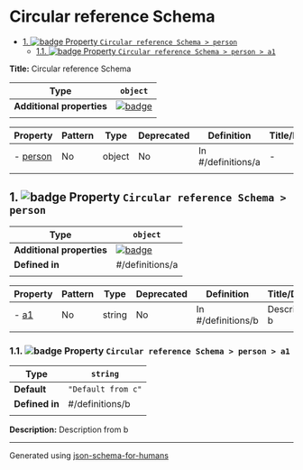 # Circular reference Schema

- [1. ![badge](https://img.shields.io/badge/Optional-yellow) Property `Circular reference Schema > person`](#person)
  - [1.1. ![badge](https://img.shields.io/badge/Optional-yellow) Property `Circular reference Schema > person > a1`](#person_a1)

**Title:** Circular reference Schema

| Type                      | `object`                                                                                                            |
| ------------------------- | ------------------------------------------------------------------------------------------------------------------- |
| **Additional properties** | [![badge](https://img.shields.io/badge/Any+type-allowed-green)](# "Additional Properties of any type are allowed.") |
|                           |                                                                                                                     |

| Property             | Pattern | Type   | Deprecated | Definition         | Title/Description |
| -------------------- | ------- | ------ | ---------- | ------------------ | ----------------- |
| - [person](#person ) | No      | object | No         | In #/definitions/a | -                 |
|                      |         |        |            |                    |                   |

## <a name="person"></a>1. ![badge](https://img.shields.io/badge/Optional-yellow) Property `Circular reference Schema > person`

| Type                      | `object`                                                                                                            |
| ------------------------- | ------------------------------------------------------------------------------------------------------------------- |
| **Additional properties** | [![badge](https://img.shields.io/badge/Any+type-allowed-green)](# "Additional Properties of any type are allowed.") |
| **Defined in**            | #/definitions/a                                                                                                     |
|                           |                                                                                                                     |

| Property            | Pattern | Type   | Deprecated | Definition         | Title/Description  |
| ------------------- | ------- | ------ | ---------- | ------------------ | ------------------ |
| - [a1](#person_a1 ) | No      | string | No         | In #/definitions/b | Description from b |
|                     |         |        |            |                    |                    |

### <a name="person_a1"></a>1.1. ![badge](https://img.shields.io/badge/Optional-yellow) Property `Circular reference Schema > person > a1`

| Type           | `string`           |
| -------------- | ------------------ |
| **Default**    | `"Default from c"` |
| **Defined in** | #/definitions/b    |
|                |                    |

**Description:** Description from b

----------------------------------------------------------------------------------------------------------------------------
Generated using [json-schema-for-humans](https://github.com/coveooss/json-schema-for-humans)